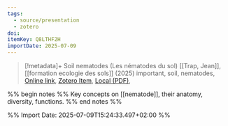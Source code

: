 ```yaml
---
tags:
  - source/presentation
  - zotero
doi: 
itemKey: Q8LTHF2H
importDate: 2025-07-09
---
```

>[!metadata]+
> Soil nematodes (Les nématodes du sol)
> [[Trap, Jean]], 
> [[formation ecologie des sols]] (2025)
> important, soil, nematodes, 
> [Online link](), [Zotero Item](zotero://select/library/items/Q8LTHF2H), [Local (PDF)](file://C:/Users/aburg/Documents/references/zotero/storage/RPN2GL59/_04_Nematodes_JTrap_FormationEcologieDuSol_2024.pdf), 

%% begin notes %%
Key concepts on [[nematode]], their anatomy, diversity, functions.
%% end notes %%

%% Import Date: 2025-07-09T15:24:33.497+02:00 %%
